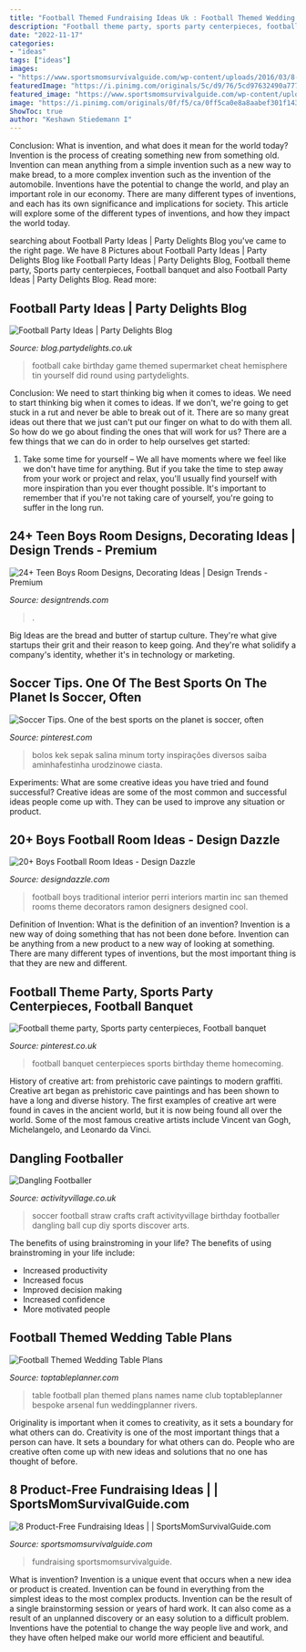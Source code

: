 ```yaml
---
title: "Football Themed Fundraising Ideas Uk : Football Themed Wedding Table Plans"
description: "Football theme party, sports party centerpieces, football banquet"
date: "2022-11-17"
categories:
- "ideas"
tags: ["ideas"]
images:
- "https://www.sportsmomsurvivalguide.com/wp-content/uploads/2016/03/8-product-free-fundraisingideasFB.jpg"
featuredImage: "https://i.pinimg.com/originals/5c/d9/76/5cd97632490a7770189cb27e7d285fff.jpg"
featured_image: "https://www.sportsmomsurvivalguide.com/wp-content/uploads/2016/03/8-product-free-fundraisingideasFB.jpg"
image: "https://i.pinimg.com/originals/0f/f5/ca/0ff5ca0e8a8aabef301f14370b2f9c93.jpg"
ShowToc: true
author: "Keshawn Stiedemann I"
---
```



Conclusion: What is invention, and what does it mean for the world today?
Invention is the process of creating something new from something old. Invention can mean anything from a simple invention such as a new way to make bread, to a more complex invention such as the invention of the automobile. Inventions have the potential to change the world, and play an important role in our economy. There are many different types of inventions, and each has its own significance and implications for society. This article will explore some of the different types of inventions, and how they impact the world today.

	

		
searching about Football Party Ideas | Party Delights Blog you've came to the right page. We have 8 Pictures about Football Party Ideas | Party Delights Blog like Football Party Ideas | Party Delights Blog, Football theme party, Sports party centerpieces, Football banquet and also Football Party Ideas | Party Delights Blog. Read more:
		
    
## Football Party Ideas | Party Delights Blog

<img loading=lazy src="https://blog.partydelights.co.uk/wp-content/uploads/2016/05/Football-Cake.jpg" onerror="this.onerror=null;this.src='https://tse1.mm.bing.net/th?id=OIP.s2GI8OC1xg-L_SbeI4CBbQHaIK&amp;pid=15.1';" alt="Football Party Ideas | Party Delights Blog">

_Source: blog.partydelights.co.uk_

>football cake birthday game themed supermarket cheat hemisphere tin yourself did round using partydelights. 

	

Conclusion: We need to start thinking big when it comes to ideas.
We need to start thinking big when it comes to ideas. If we don't, we're going to get stuck in a rut and never be able to break out of it. There are so many great ideas out there that we just can't put our finger on what to do with them all. So how do we go about finding the ones that will work for us? There are a few things that we can do in order to help ourselves get started: 
1) Take some time for yourself – We all have moments where we feel like we don't have time for anything. But if you take the time to step away from your work or project and relax, you'll usually find yourself with more inspiration than you ever thought possible. It's important to remember that if you're not taking care of yourself, you're going to suffer in the long run.

    
## 24+ Teen Boys Room Designs, Decorating Ideas | Design Trends - Premium

<img loading=lazy src="https://images.designtrends.com/wp-content/uploads/2016/03/24083323/Sports-Themed-Teen-Boys-Bedtroom.jpg" onerror="this.onerror=null;this.src='https://tse3.mm.bing.net/th?id=OIP.LCpkBFjpE1dCMvvGFfk6-QHaE6&amp;pid=15.1';" alt="24+ Teen Boys Room Designs, Decorating Ideas | Design Trends - Premium">

_Source: designtrends.com_

>. 

	

Big Ideas are the bread and butter of startup culture. They're what give startups their grit and their reason to keep going. And they're what solidify a company's identity, whether it's in technology or marketing.

    
## Soccer Tips. One Of The Best Sports On The Planet Is Soccer, Often

<img loading=lazy src="https://i.pinimg.com/originals/5c/d9/76/5cd97632490a7770189cb27e7d285fff.jpg" onerror="this.onerror=null;this.src='https://tse2.mm.bing.net/th?id=OIP.0nwo9CRNTnPEBUA-FIXTvQHaLH&amp;pid=15.1';" alt="Soccer Tips. One of the best sports on the planet is soccer, often">

_Source: pinterest.com_

>bolos kek sepak salina minum torty inspirações diversos saiba aminhafestinha urodzinowe ciasta. 

	

Experiments: What are some creative ideas you have tried and found successful?
Creative ideas are some of the most common and successful ideas people come up with. They can be used to improve any situation or product.

    
## 20+ Boys Football Room Ideas - Design Dazzle

<img loading=lazy src="http://st.houzz.com/simgs/16b1180501c2119b_8-2995/traditional-kids.jpg" onerror="this.onerror=null;this.src='https://tse1.mm.bing.net/th?id=OIP.bZOcarHV2cfjW9WQLbsuTQHaH4&amp;pid=15.1';" alt="20+ Boys Football Room Ideas - Design Dazzle">

_Source: designdazzle.com_

>football boys traditional interior perri interiors martin inc san themed rooms theme decorators ramon designers designed cool. 

	

Definition of Invention: What is the definition of an invention?
Invention is a new way of doing something that has not been done before. Invention can be anything from a new product to a new way of looking at something. There are many different types of inventions, but the most important thing is that they are new and different.

    
## Football Theme Party, Sports Party Centerpieces, Football Banquet

<img loading=lazy src="https://i.pinimg.com/originals/0f/f5/ca/0ff5ca0e8a8aabef301f14370b2f9c93.jpg" onerror="this.onerror=null;this.src='https://tse2.mm.bing.net/th?id=OIP.RGv9BoBrS6A1No06-hYYfwHaJ4&amp;pid=15.1';" alt="Football theme party, Sports party centerpieces, Football banquet">

_Source: pinterest.co.uk_

>football banquet centerpieces sports birthday theme homecoming. 

	

History of creative art: from prehistoric cave paintings to modern graffiti.
Creative art began as prehistoric cave paintings and has been shown to have a long and diverse history. The first examples of creative art were found in caves in the ancient world, but it is now being found all over the world. Some of the most famous creative artists include Vincent van Gogh, Michelangelo, and Leonardo da Vinci.

    
## Dangling Footballer

<img loading=lazy src="https://www.activityvillage.co.uk/sites/default/files/styles/medium/public/images/football_straw.jpg?itok=Y065U4zs" onerror="this.onerror=null;this.src='https://tse4.mm.bing.net/th?id=OIP.yKflO4o2rzNmY0nanbpUawAAAA&amp;pid=15.1';" alt="Dangling Footballer">

_Source: activityvillage.co.uk_

>soccer football straw crafts craft activityvillage birthday footballer dangling ball cup diy sports discover arts. 

	

The benefits of using brainstroming in your life?
The benefits of using brainstroming in your life include: 
- Increased productivity 
- Increased focus 
- Improved decision making 
- Increased confidence 
- More motivated people

    
## Football Themed Wedding Table Plans

<img loading=lazy src="http://www.toptableplanner.com/blog/wp-content/uploads/2014/06/arsenal-table-plan.jpg" onerror="this.onerror=null;this.src='https://tse3.mm.bing.net/th?id=OIP.eFwwesbReZjCxpTH0HbcdgHaFR&amp;pid=15.1';" alt="Football Themed Wedding Table Plans">

_Source: toptableplanner.com_

>table football plan themed plans names name club toptableplanner bespoke arsenal fun weddingplanner rivers. 

	

Originality is important when it comes to creativity, as it sets a boundary for what others can do.
Creativity is one of the most important things that a person can have. It sets a boundary for what others can do. People who are creative often come up with new ideas and solutions that no one has thought of before.

    
## 8 Product-Free Fundraising Ideas | | SportsMomSurvivalGuide.com

<img loading=lazy src="https://www.sportsmomsurvivalguide.com/wp-content/uploads/2016/03/8-product-free-fundraisingideasFB.jpg" onerror="this.onerror=null;this.src='https://tse1.mm.bing.net/th?id=OIP.xMP9wSuK_8SxhjXWYQx8gQHaD3&amp;pid=15.1';" alt="8 Product-Free Fundraising Ideas | | SportsMomSurvivalGuide.com">

_Source: sportsmomsurvivalguide.com_

>fundraising sportsmomsurvivalguide. 

	

What is invention?
Invention is a unique event that occurs when a new idea or product is created. Invention can be found in everything from the simplest ideas to the most complex products. Invention can be the result of a single brainstorming session or years of hard work. It can also come as a result of an unplanned discovery or an easy solution to a difficult problem. Inventions have the potential to change the way people live and work, and they have often helped make our world more efficient and beautiful.

